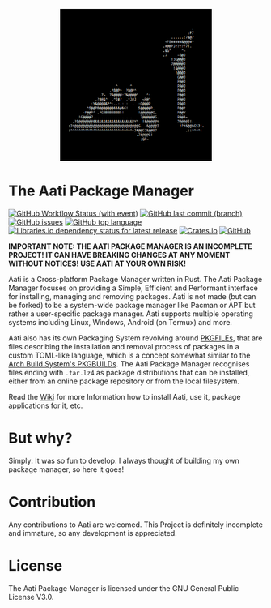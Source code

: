 <p align="center">
    <img src="aati.png" alt="Aati Andalusian Calligraphy in ASCII" width="300" />
</p>

# The Aati Package Manager

[![GitHub Workflow Status (with event)](https://img.shields.io/github/actions/workflow/status/hharas/aati/rust.yml?logo=github)](https://github.com/hharas/aati/actions/workflows/rust.yml)
[![GitHub last commit (branch)](https://img.shields.io/github/last-commit/hharas/aati/master)](https://github.com/hharas/aati/commit/HEAD)
[![GitHub issues](https://img.shields.io/github/issues/hharas/aati)](https://github.com/hharas/aati/issues)
[![GitHub top language](https://img.shields.io/github/languages/top/hharas/aati?logo=rust)](https://github.com/hharas/aati/search?l=rust)
[![Libraries.io dependency status for latest release](https://img.shields.io/librariesio/release/cargo/aati)](https://libraries.io/cargo/aati)
[![Crates.io](https://img.shields.io/crates/v/aati)](https://crates.io/crates/aati)
[![GitHub](https://img.shields.io/github/license/hharas/aati?logo=gnu)](https://www.gnu.org/licenses/gpl-3.0.en.html)

**IMPORTANT NOTE: THE AATI PACKAGE MANAGER IS AN INCOMPLETE PROJECT! IT CAN HAVE BREAKING CHANGES AT ANY MOMENT WITHOUT NOTICES! USE AATI AT YOUR OWN RISK!**

Aati is a Cross-platform Package Manager written in Rust. The Aati Package Manager focuses on providing a Simple, Efficient and Performant interface for installing, managing and removing packages. Aati is not made (but can be forked) to be a system-wide package manager like Pacman or APT but rather a user-specific package manager. Aati supports multiple operating systems including Linux, Windows, Android (on Termux) and more.

Aati also has its own Packaging System revolving around [PKGFILEs](https://github.com/hharas/aati/wiki/4.-PKGFILE-Manual), that are files describing the installation and removal process of packages in a custom TOML-like language, which is a concept somewhat similar to the [Arch Build System's PKGBUILDs](https://wiki.archlinux.org/title/PKGBUILD). The Aati Package Manager recognises files ending with `.tar.lz4` as package distributions that can be installed, either from an online package repository or from the local filesystem.

Read the [Wiki](https://github.com/hharas/aati/wiki) for more Information how to install Aati, use it, package applications for it, etc.

# But why?

Simply: It was so fun to develop. I always thought of building my own package manager, so here it goes!

# Contribution

Any contributions to Aati are welcomed. This Project is definitely incomplete and immature, so any development is appreciated.

# License

The Aati Package Manager is licensed under the GNU General Public License V3.0.
